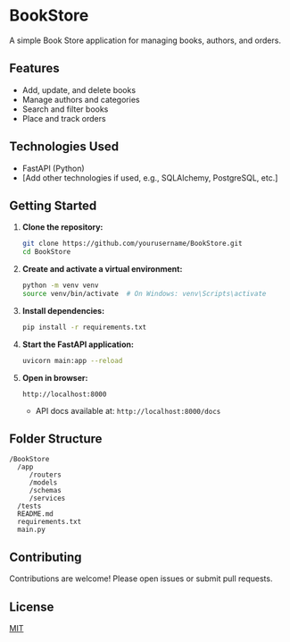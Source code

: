 # BookStore

A simple Book Store application for managing books, authors, and orders.

## Features

- Add, update, and delete books
- Manage authors and categories
- Search and filter books
- Place and track orders

## Technologies Used

- FastAPI (Python)
- [Add other technologies if used, e.g., SQLAlchemy, PostgreSQL, etc.]

## Getting Started

1. **Clone the repository:**

   ```bash
   git clone https://github.com/yourusername/BookStore.git
   cd BookStore
   ```

2. **Create and activate a virtual environment:**

   ```bash
   python -m venv venv
   source venv/bin/activate  # On Windows: venv\Scripts\activate
   ```

3. **Install dependencies:**

   ```bash
   pip install -r requirements.txt
   ```

4. **Start the FastAPI application:**

   ```bash
   uvicorn main:app --reload
   ```

5. **Open in browser:**
   ```
   http://localhost:8000
   ```
   - API docs available at: `http://localhost:8000/docs`

## Folder Structure

```
/BookStore
  /app
     /routers
     /models
     /schemas
     /services
  /tests
  README.md
  requirements.txt
  main.py
```

## Contributing

Contributions are welcome! Please open issues or submit pull requests.

## License

[MIT](LICENSE)
